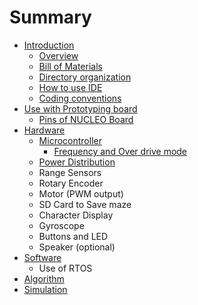 # Summary

* [Introduction](README.md)
   * [Overview](overview.md)
   * [Bill of Materials](bill_of_materials.md)
   * [Directory organization](directory_organization.md)
   * [How to use IDE](how_to_use_ide.md)
   * [Coding conventions](coding_conventions.md)
* [Use with Prototyping board](use_with_prototype_board.md)
   * [Pins of NUCLEO Board](pins_of_nucleo_board.md)
* [Hardware](hardware.md)
   * [Microcontroller](microcontroller.md)
       * [Frequency and Over drive mode](frequency_and_over_drive_mode.md)
   * [Power Distribution](power_distribution.md)
   * Range Sensors
   * Rotary Encoder
   * Motor (PWM output)
   * SD Card to Save maze
   * Character Display
   * Gyroscope
   * Buttons and LED
   * Speaker (optional)
* [Software](driver_software.md)
   * Use of RTOS
* [Algorithm](algorithm.md)
* [Simulation](simulation.md)

